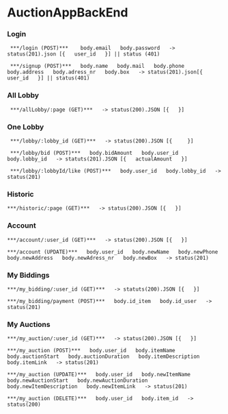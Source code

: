 # AuctionAppBackEnd

### Login  

` ***/login (POST)***   
	body.email  
	body.password  
		-> status(201).json [{  
			user_id  
			}] || status (401)`  

` ***/signup (POST)***  
	body.name  
	body.mail  
	body.phone  
	body.address  
	body.adress_nr  
	body.box  
		-> status(201).json[{  
			user_id  
			}] || status(401)`  

### All Lobby  

` ***/allLobby/:page (GET)***  
		-> status(200).JSON [{  
		}]`  

### One Lobby  

` ***/lobby/:lobby_id (GET)***  
		-> status(200).JSON [{	  
		}]`  

` ***/lobby/bid (POST)***  
	body.bidAmount  
	body.user_id  
	body.lobby_id  
		-> statuts(201).JSON [{  
			actualAmount  
			}]`  

` ***/lobby/:lobbyId/like (POST)***  
	body.user_id  
	body.lobby_id  
		-> status(201)`  

### Historic

`***/historic/:page (GET)***  
	-> status(200).JSON [{  
		}]`  

### Account   

`***/account/:user_id (GET)***  
	-> status(200).JSON [{  
		}] `  

`***/account (UPDATE)***  
	body.user_id  
	body.newName  
	body.newPhone  
	body.newAddress  
	body.newAdress_nr  
	body.newBox  
		-> status(201)`  

### My Biddings  

`***/my_bidding/:user_id (GET)***  
	-> statuts(200).JSON [{  
		}]`  

`***/my_bidding/payment (POST)***  
	body.id_item  
	body.id_user  
		-> status(201)`  

### My Auctions  

`***/my_auction/:user_id (GET)***  
	-> status(200).JSON [{  
		}]`  

`***/my_auction (POST)***  
	body.user_id  
	body.itemName  
	body.auctionStart  
	body.auctionDuration  
	body.itemDescription  
	body.itemLink  
		-> status(201)`  

`***/my_auction (UPDATE)***  
	body.user_id  
	body.newItemName   
	body.newAuctionStart  
	body.newAuctionDuration  
	body.newItemDescription  
	body.newItemLink  
		-> status(201)`  

`***/my_auction (DELETE)***  
	body.user_id  
	body.item_id  
		-> status(200)`  





